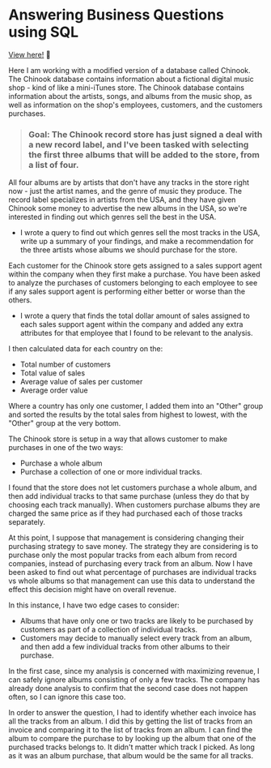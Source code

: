 # Answering Business Questions using SQL

[View here!](https://nbviewer.jupyter.org/github/epatter1/chinook_DB/blob/master/Answering%20Business%20Questions%20using%20SQL.ipynb) :eyes:

Here I am working with a modified version of a database called Chinook. The Chinook database contains information about a fictional digital music shop - kind of like a mini-iTunes store. The Chinook database contains information about the artists, songs, and albums from the music shop, as well as information on the shop's employees, customers, and the customers purchases.

> ### Goal: The Chinook record store has just signed a deal with a new record label, and I've been tasked with selecting the first three albums that will be added to the store, from a list of four. 

All four albums are by artists that don't have any tracks in the store right now - just the artist names, and the genre of music they produce. The record label specializes in artists from the USA, and they have given Chinook some money to advertise the new albums in the USA, so we're interested in finding out which genres sell the best in the USA.
* I wrote a query to find out which genres sell the most tracks in the USA, write up a summary of your findings, and make a recommendation for the three artists whose albums we should purchase for the store.

Each customer for the Chinook store gets assigned to a sales support agent within the company when they first make a purchase. You have been asked to analyze the purchases of customers belonging to each employee to see if any sales support agent is performing either better or worse than the others.
* I wrote a query that finds the total dollar amount of sales assigned to each sales support agent within the company and added any extra attributes for that employee that I found to be relevant to the analysis.

I then calculated data for each country on the:
* Total number of customers
* Total value of sales
* Average value of sales per customer
* Average order value

Where a country has only one customer, I added them into an "Other" group and sorted the results by the total sales from highest to lowest, with the "Other" group at the very bottom.

The Chinook store is setup in a way that allows customer to make purchases in one of the two ways:
* Purchase a whole album
* Purchase a collection of one or more individual tracks.

I found that the store does not let customers purchase a whole album, and then add individual tracks to that same purchase (unless they do that by choosing each track manually). When customers purchase albums they are charged the same price as if they had purchased each of those tracks separately.

At this point, I suppose that management is considering changing their purchasing strategy to save money. The strategy they are considering is to purchase only the most popular tracks from each album from record companies, instead of purchasing every track from an album. Now I have been asked to find out what percentage of purchases are individual tracks vs whole albums so that management can use this data to understand the effect this decision might have on overall revenue.

In this instance, I have two edge cases to consider:
* Albums that have only one or two tracks are likely to be purchased by customers as part of a collection of individual tracks.
* Customers may decide to manually select every track from an album, and then add a few individual tracks from other albums to their purchase.

In the first case, since my analysis is concerned with maximizing revenue, I can safely ignore albums consisting of only a few tracks. The company has already done analysis to confirm that the second case does not happen often, so I can ignore this case too.

In order to answer the question, I had to identify whether each invoice has all the tracks from an album. I did this by getting the list of tracks from an invoice and comparing it to the list of tracks from an album. I can find the album to compare the purchase to by looking up the album that one of the purchased tracks belongs to. It didn't matter which track I picked. As long as it was an album purchase, that album would be the same for all tracks.

